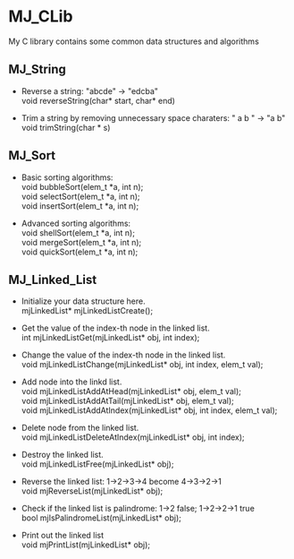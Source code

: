 # MJ_CLib
My C library contains some common data structures and algorithms

## MJ_String
* Reverse a string: "abcde" -> "edcba" <br>
void reverseString(char* start, char* end) <br>

* Trim a string by removing unnecessary space charaters: "  a  b  " -> "a b" <br>
void trimString(char * s)

## MJ_Sort
* Basic sorting algorithms:<br>
void bubbleSort(elem_t *a, int n);<br>
void selectSort(elem_t *a, int n);<br>
void insertSort(elem_t *a, int n);<br>

* Advanced sorting algorithms:<br>
void shellSort(elem_t *a, int n);<br>
void mergeSort(elem_t *a, int n);<br>
void quickSort(elem_t *a, int n);

## MJ_Linked_List
* Initialize your data structure here.<br>
mjLinkedList* mjLinkedListCreate();<br>

* Get the value of the index-th node in the linked list.<br>
int mjLinkedListGet(mjLinkedList* obj, int index);<br>

* Change the value of the index-th node in the linked list.<br>
void mjLinkedListChange(mjLinkedList* obj, int index, elem_t val);<br>

* Add node into the linkd list.<br>
void mjLinkedListAddAtHead(mjLinkedList* obj, elem_t val);<br>
void mjLinkedListAddAtTail(mjLinkedList* obj, elem_t val);<br>
void mjLinkedListAddAtIndex(mjLinkedList* obj, int index, elem_t val);<br>

* Delete node from the linked list.<br>
void mjLinkedListDeleteAtIndex(mjLinkedList* obj, int index);<br>

* Destroy the linked list.<br>
void mjLinkedListFree(mjLinkedList* obj);<br>

* Reverse the linked list: 1->2->3->4 become 4->3->2->1<br>
void mjReverseList(mjLinkedList* obj);<br>

* Check if the linked list is palindrome: 1->2 false; 1->2->2->1 true<br>
bool mjIsPalindromeList(mjLinkedList* obj);<br>

* Print out the linked list<br>
void mjPrintList(mjLinkedList* obj);<br>
